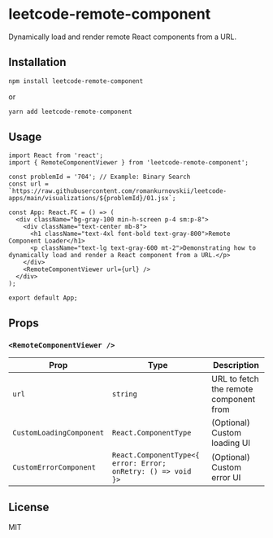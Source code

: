 # leetcode-remote-component

Dynamically load and render remote React components from a URL.

## Installation

```bash
npm install leetcode-remote-component
```

or

```bash
yarn add leetcode-remote-component
```

## Usage

```tsx
import React from 'react';
import { RemoteComponentViewer } from 'leetcode-remote-component';

const problemId = '704'; // Example: Binary Search
const url = `https://raw.githubusercontent.com/romankurnovskii/leetcode-apps/main/visualizations/${problemId}/01.jsx`;

const App: React.FC = () => (
  <div className="bg-gray-100 min-h-screen p-4 sm:p-8">
    <div className="text-center mb-8">
      <h1 className="text-4xl font-bold text-gray-800">Remote Component Loader</h1>
      <p className="text-lg text-gray-600 mt-2">Demonstrating how to dynamically load and render a React component from a URL.</p>
    </div>
    <RemoteComponentViewer url={url} />
  </div>
);

export default App;
```

## Props

### `<RemoteComponentViewer />`

| Prop                     | Type                                                         | Description                            |
| ------------------------ | ------------------------------------------------------------ | -------------------------------------- |
| `url`                    | `string`                                                     | URL to fetch the remote component from |
| `CustomLoadingComponent` | `React.ComponentType`                                        | (Optional) Custom loading UI           |
| `CustomErrorComponent`   | `React.ComponentType<{ error: Error; onRetry: () => void }>` | (Optional) Custom error UI             |

## License

MIT 